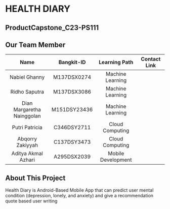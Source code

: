 # HEALTH DIARY
## ProductCapstone_C23-PS111
## Our Team Member
|              Name              | Bangkit-ID |   Learning Path    |                                                       Contact Link                                                       |
| :----------------------------: | :--------: | :----------------: | :----------------------------------------------------------------------------------------------------------------------: |
| Nabiel Ghanny                  |M137DSX0274 |  Machine Learning  | |LinkedIn (https://www.linkedin.com/in/nagha02?lipi=urn%3Ali%3Apage%3Ad_flagship3_profile_view_base_contact_details%3BYFnpKyxpS%2Fi6fj9d0qD8tA%3D%3D)
| Ridho Saputra                  |M137DSX3086 |  Machine Learning  | |LinkedIn[https://www.linkedin.com/in/ridho-saputra-a21757267/]
| Dian Margaretha Nainggolan     |M151DSY23436|   Machine Learning | |LinkedIn[https://www.linkedin.com/in/dian-margaretha-nainggolan-292099212?lipi=urn%3Ali%3Apage%3Ad_flagship3_profile_view_base_contact_details%3BeRjNvvqJQNyx8uNvb5qBxA%3D%3D]
| Putri Patricia                 |C346DSY2711 |  Cloud Computing   | |LinkedIn[https://www.linkedin.com/in/ppkslf/]
| Abqorry Zakiyyah               |C137DSY3473 |  Cloud Computing   | |LinkedIn[https://www.linkedin.com/in/abqorryzakiyyah/]
| Aditya Akmal Azhari            |A295DSX2039 | Mobile Development | |LinkedIn[https://www.linkedin.com/in/aditya-akmal-azhari-9260741b6/]
## About This Project
Health Diary is Android-Based Mobile App that can predict user mental condition (depression, lonely, and anxiety) and give a recommendation quote based user writing
